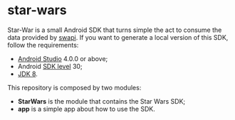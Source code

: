 # star-wars
Star-War is a small Android SDK that turns simple the act to consume the data provided by [swapi](https://swapi.dev/api).
If you want to generate a local version of this SDK, follow the requirements:
- [Android Studio](https://developer.android.com/studio) 4.0.0 or above;
- Android [SDK level](https://developer.android.com/studio/releases/platforms) 30;
- [JDK 8](https://www.oracle.com/br/java/technologies/javase/javase-jdk8-downloads.html).

This repository is composed by two modules:
- **StarWars** is the module that contains the Star Wars SDK;
- **app** is a simple app about how to use the SDK.
